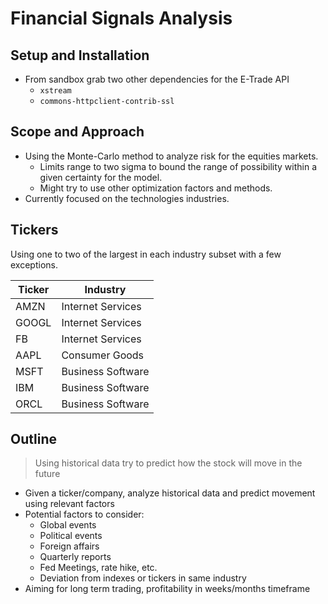Financial Signals Analysis
==============================

## Setup and Installation

* From sandbox grab two other dependencies for the E-Trade API
    * `xstream`
    * `commons-httpclient-contrib-ssl`

## Scope and Approach

* Using the Monte-Carlo method to analyze risk for the equities markets.
    * Limits range to two sigma to bound the range of possibility within a given certainty for the model.
    * Might try to use other optimization factors and methods.
* Currently focused on the technologies industries.

## Tickers

Using one to two of the largest in each industry subset with a few exceptions.

| Ticker | Industry          |
| ------ | ----------------- |
| AMZN   | Internet Services |
| GOOGL  | Internet Services |
| FB     | Internet Services |
| AAPL   | Consumer Goods    |
| MSFT   | Business Software |
| IBM    | Business Software |
| ORCL   | Business Software |

## Outline

> Using historical data try to predict how the stock will move in the future

- Given a ticker/company, analyze historical data and predict movement using relevant factors
- Potential factors to consider:
    + Global events
    + Political events
    + Foreign affairs
    + Quarterly reports
    + Fed Meetings, rate hike, etc.
    + Deviation from indexes or tickers in same industry
- Aiming for long term trading, profitability in weeks/months timeframe
